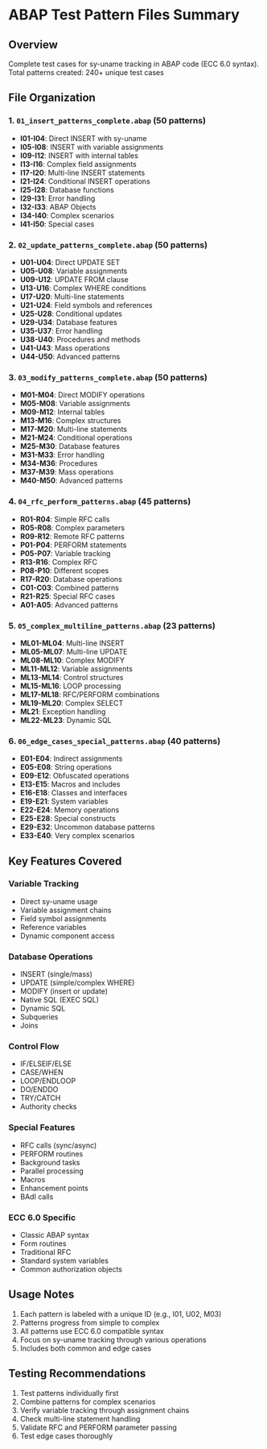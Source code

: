 # ABAP Test Pattern Files Summary

## Overview
Complete test cases for sy-uname tracking in ABAP code (ECC 6.0 syntax).
Total patterns created: 240+ unique test cases

## File Organization

### 1. `01_insert_patterns_complete.abap` (50 patterns)
- **I01-I04**: Direct INSERT with sy-uname
- **I05-I08**: INSERT with variable assignments
- **I09-I12**: INSERT with internal tables
- **I13-I16**: Complex field assignments
- **I17-I20**: Multi-line INSERT statements
- **I21-I24**: Conditional INSERT operations
- **I25-I28**: Database functions
- **I29-I31**: Error handling
- **I32-I33**: ABAP Objects
- **I34-I40**: Complex scenarios
- **I41-I50**: Special cases

### 2. `02_update_patterns_complete.abap` (50 patterns)
- **U01-U04**: Direct UPDATE SET
- **U05-U08**: Variable assignments
- **U09-U12**: UPDATE FROM clause
- **U13-U16**: Complex WHERE conditions
- **U17-U20**: Multi-line statements
- **U21-U24**: Field symbols and references
- **U25-U28**: Conditional updates
- **U29-U34**: Database features
- **U35-U37**: Error handling
- **U38-U40**: Procedures and methods
- **U41-U43**: Mass operations
- **U44-U50**: Advanced patterns

### 3. `03_modify_patterns_complete.abap` (50 patterns)
- **M01-M04**: Direct MODIFY operations
- **M05-M08**: Variable assignments
- **M09-M12**: Internal tables
- **M13-M16**: Complex structures
- **M17-M20**: Multi-line statements
- **M21-M24**: Conditional operations
- **M25-M30**: Database features
- **M31-M33**: Error handling
- **M34-M36**: Procedures
- **M37-M39**: Mass operations
- **M40-M50**: Advanced patterns

### 4. `04_rfc_perform_patterns.abap` (45 patterns)
- **R01-R04**: Simple RFC calls
- **R05-R08**: Complex parameters
- **R09-R12**: Remote RFC patterns
- **P01-P04**: PERFORM statements
- **P05-P07**: Variable tracking
- **R13-R16**: Complex RFC
- **P08-P10**: Different scopes
- **R17-R20**: Database operations
- **C01-C03**: Combined patterns
- **R21-R25**: Special RFC cases
- **A01-A05**: Advanced patterns

### 5. `05_complex_multiline_patterns.abap` (23 patterns)
- **ML01-ML04**: Multi-line INSERT
- **ML05-ML07**: Multi-line UPDATE
- **ML08-ML10**: Complex MODIFY
- **ML11-ML12**: Variable assignments
- **ML13-ML14**: Control structures
- **ML15-ML16**: LOOP processing
- **ML17-ML18**: RFC/PERFORM combinations
- **ML19-ML20**: Complex SELECT
- **ML21**: Exception handling
- **ML22-ML23**: Dynamic SQL

### 6. `06_edge_cases_special_patterns.abap` (40 patterns)
- **E01-E04**: Indirect assignments
- **E05-E08**: String operations
- **E09-E12**: Obfuscated operations
- **E13-E15**: Macros and includes
- **E16-E18**: Classes and interfaces
- **E19-E21**: System variables
- **E22-E24**: Memory operations
- **E25-E28**: Special constructs
- **E29-E32**: Uncommon database patterns
- **E33-E40**: Very complex scenarios

## Key Features Covered

### Variable Tracking
- Direct sy-uname usage
- Variable assignment chains
- Field symbol assignments
- Reference variables
- Dynamic component access

### Database Operations
- INSERT (single/mass)
- UPDATE (simple/complex WHERE)
- MODIFY (insert or update)
- Native SQL (EXEC SQL)
- Dynamic SQL
- Subqueries
- Joins

### Control Flow
- IF/ELSEIF/ELSE
- CASE/WHEN
- LOOP/ENDLOOP
- DO/ENDDO
- TRY/CATCH
- Authority checks

### Special Features
- RFC calls (sync/async)
- PERFORM routines
- Background tasks
- Parallel processing
- Macros
- Enhancement points
- BAdI calls

### ECC 6.0 Specific
- Classic ABAP syntax
- Form routines
- Traditional RFC
- Standard system variables
- Common authorization objects

## Usage Notes

1. Each pattern is labeled with a unique ID (e.g., I01, U02, M03)
2. Patterns progress from simple to complex
3. All patterns use ECC 6.0 compatible syntax
4. Focus on sy-uname tracking through various operations
5. Includes both common and edge cases

## Testing Recommendations

1. Test patterns individually first
2. Combine patterns for complex scenarios
3. Verify variable tracking through assignment chains
4. Check multi-line statement handling
5. Validate RFC and PERFORM parameter passing
6. Test edge cases thoroughly